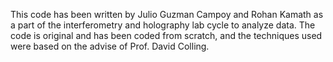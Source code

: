 This code has been written by Julio Guzman Campoy and Rohan Kamath as a part of the interferometry and holography lab cycle to analyze data.
The code is original and has been coded from scratch, and the techniques used were based on the advise of Prof. David Colling. 
